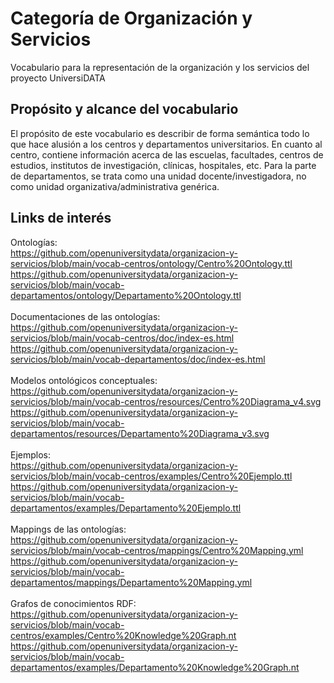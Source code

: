 # Categoría de Organización y Servicios
Vocabulario para la representación de la organización y los servicios del proyecto UniversiDATA

## Propósito y alcance del vocabulario
El propósito de este vocabulario es describir de forma semántica todo lo que hace alusión a los centros y departamentos universitarios. En cuanto al centro, contiene información acerca de las escuelas, facultades, centros de estudios, institutos de investigación, clínicas, hospitales, etc. Para la parte de departamentos, se trata como una unidad docente/investigadora, no como unidad organizativa/administrativa genérica.

## Links de interés
Ontologías: <br>
https://github.com/openuniversitydata/organizacion-y-servicios/blob/main/vocab-centros/ontology/Centro%20Ontology.ttl <br>
https://github.com/openuniversitydata/organizacion-y-servicios/blob/main/vocab-departamentos/ontology/Departamento%20Ontology.ttl <br><br>
Documentaciones de las ontologías: <br>
https://github.com/openuniversitydata/organizacion-y-servicios/blob/main/vocab-centros/doc/index-es.html <br>
https://github.com/openuniversitydata/organizacion-y-servicios/blob/main/vocab-departamentos/doc/index-es.html <br><br>
Modelos ontológicos conceptuales: <br>
https://github.com/openuniversitydata/organizacion-y-servicios/blob/main/vocab-centros/resources/Centro%20Diagrama_v4.svg <br>
https://github.com/openuniversitydata/organizacion-y-servicios/blob/main/vocab-departamentos/resources/Departamento%20Diagrama_v3.svg <br><br>
Ejemplos: <br>
https://github.com/openuniversitydata/organizacion-y-servicios/blob/main/vocab-centros/examples/Centro%20Ejemplo.ttl <br>
https://github.com/openuniversitydata/organizacion-y-servicios/blob/main/vocab-departamentos/examples/Departamento%20Ejemplo.ttl <br><br>
Mappings de las ontologías: <br>
https://github.com/openuniversitydata/organizacion-y-servicios/blob/main/vocab-centros/mappings/Centro%20Mapping.yml <br>
https://github.com/openuniversitydata/organizacion-y-servicios/blob/main/vocab-departamentos/mappings/Departamento%20Mapping.yml <br><br>
Grafos de conocimientos RDF: <br>
https://github.com/openuniversitydata/organizacion-y-servicios/blob/main/vocab-centros/examples/Centro%20Knowledge%20Graph.nt <br>
https://github.com/openuniversitydata/organizacion-y-servicios/blob/main/vocab-departamentos/examples/Departamento%20Knowledge%20Graph.nt <br><br>
